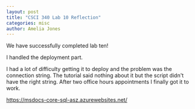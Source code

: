 ```yaml
---
layout: post
title: "CSCI 340 Lab 10 Reflection"
categories: misc
author: Amelia Jones
---
```


We have successfully completed lab ten!

I handled the deployment part. 

I had a lot of difficulty getting it to deploy and the problem was the connection string. The tutorial said nothing about it but the script didn't have the right string. After two office hours appointments I finally got it to work.

https://msdocs-core-sql-asz.azurewebsites.net/




